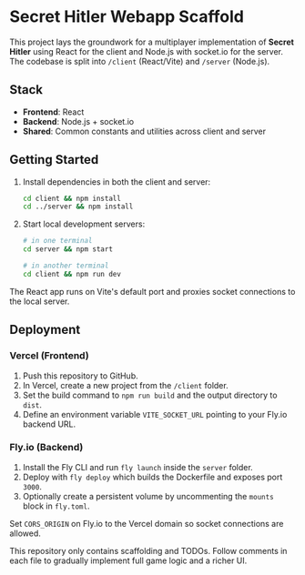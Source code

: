# Secret Hitler Webapp Scaffold

This project lays the groundwork for a multiplayer implementation of **Secret Hitler** using React for the client and Node.js with socket.io for the server. The codebase is split into `/client` (React/Vite) and `/server` (Node.js).

## Stack
- **Frontend**: React
- **Backend**: Node.js + socket.io
- **Shared**: Common constants and utilities across client and server

## Getting Started
1. Install dependencies in both the client and server:
   ```bash
   cd client && npm install
   cd ../server && npm install
   ```
2. Start local development servers:
   ```bash
   # in one terminal
   cd server && npm start

   # in another terminal
   cd client && npm run dev
   ```
The React app runs on Vite's default port and proxies socket connections to the local server.

## Deployment

### Vercel (Frontend)
1. Push this repository to GitHub.
2. In Vercel, create a new project from the `/client` folder.
3. Set the build command to `npm run build` and the output directory to `dist`.
4. Define an environment variable `VITE_SOCKET_URL` pointing to your Fly.io backend URL.

### Fly.io (Backend)
1. Install the Fly CLI and run `fly launch` inside the `server` folder.
2. Deploy with `fly deploy` which builds the Dockerfile and exposes port `3000`.
3. Optionally create a persistent volume by uncommenting the `mounts` block in `fly.toml`.

Set `CORS_ORIGIN` on Fly.io to the Vercel domain so socket connections are allowed.

This repository only contains scaffolding and TODOs. Follow comments in each file to gradually implement full game logic and a richer UI.
